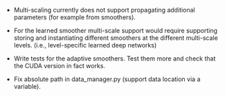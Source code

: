 - Multi-scaling currently does not support propagating additional parameters (for example from smoothers).

- For the learned smoother multi-scale support would require supporting storing and instantiating different smoothers at the different multi-scale levels.
    (i.e., level-specific learned deep networks)

- Write tests for the adaptive smoothers. Test them more and check that the CUDA version in fact works.

- Fix absolute path in data_manager.py (support data location via a variable).

